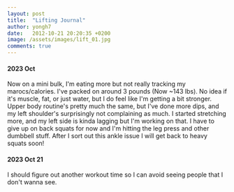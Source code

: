 ```yaml
---
layout: post
title:  "Lifting Journal"
author: yongh7
date:   2012-10-21 20:20:35 +0200
image: /assets/images/lift_01.jpg
comments: true
---
```


#### 2023 Oct 

Now on a mini bulk, I'm eating more but not really tracking my marocs/calories. I've packed on around 3 pounds (Now ~143 lbs). No idea if it's muscle, fat, or just water, but I do feel like I'm getting a bit stronger. Upper body routine's pretty much the same, but I've done more dips, and my left shoulder's surprisingly not complaining as much. I started stretching more, and my left side is kinda lagging but I'm working on that. I have to give up on back squats for now and I'm hitting the leg press and other dumbbell stuff. After I sort out this ankle issue I will get back to heavy squats soon!

#### 2023 Oct 21
I should figure out another workout time so I can avoid seeing people that I don't wanna see.